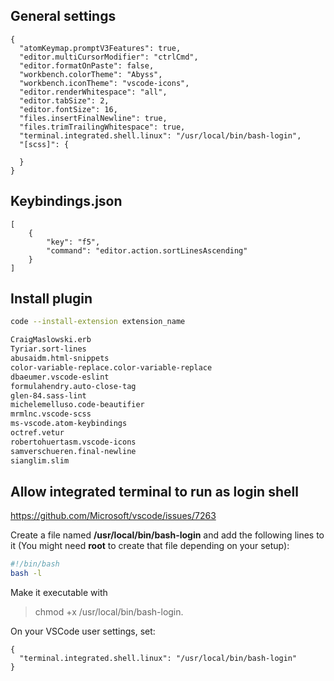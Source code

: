 ## General settings
```
{
  "atomKeymap.promptV3Features": true,
  "editor.multiCursorModifier": "ctrlCmd",
  "editor.formatOnPaste": false,
  "workbench.colorTheme": "Abyss",
  "workbench.iconTheme": "vscode-icons",
  "editor.renderWhitespace": "all",
  "editor.tabSize": 2,
  "editor.fontSize": 16,
  "files.insertFinalNewline": true,
  "files.trimTrailingWhitespace": true,
  "terminal.integrated.shell.linux": "/usr/local/bin/bash-login",
  "[scss]": {

  }
}
```

## Keybindings.json
```
[
    {
        "key": "f5",
        "command": "editor.action.sortLinesAscending"
    }
]
```

## Install plugin

```.bash
code --install-extension extension_name

CraigMaslowski.erb
Tyriar.sort-lines
abusaidm.html-snippets
color-variable-replace.color-variable-replace
dbaeumer.vscode-eslint
formulahendry.auto-close-tag
glen-84.sass-lint
michelemelluso.code-beautifier
mrmlnc.vscode-scss
ms-vscode.atom-keybindings
octref.vetur
robertohuertasm.vscode-icons
samverschueren.final-newline
sianglim.slim
```

## Allow integrated terminal to run as login shell

https://github.com/Microsoft/vscode/issues/7263

Create a file named **/usr/local/bin/bash-login** and add the following lines to it (You might need **root** to create that file depending on your setup):

```.bash
#!/bin/bash
bash -l
```

Make it executable with 
> chmod +x /usr/local/bin/bash-login.

On your VSCode user settings, set:
```vscode
{
  "terminal.integrated.shell.linux": "/usr/local/bin/bash-login"
}
```
